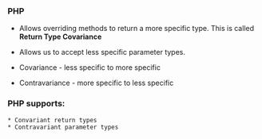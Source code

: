 ### PHP 
* Allows overriding methods to return a more specific type. This is called **Return Type Covariance**
* Allows us to accept less specific parameter types.


* Covariance - less specific to more specific
* Contravariance - more specific to less specific

### PHP supports:
    * Convariant return types
    * Contravariant parameter types 
